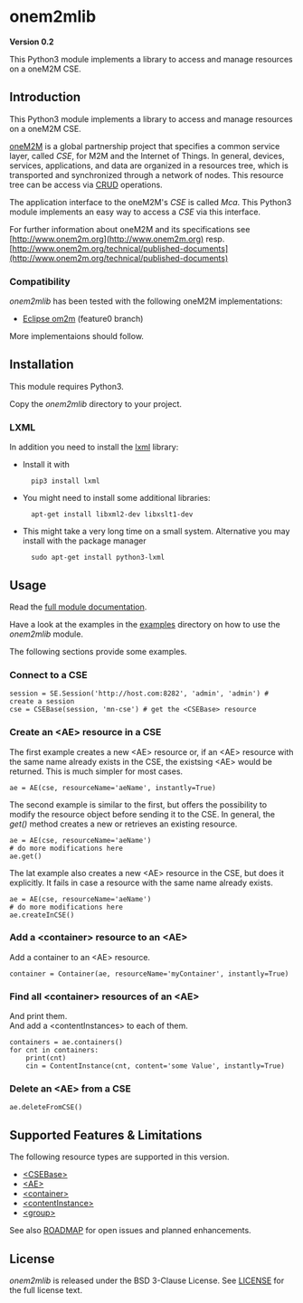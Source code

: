 # onem2mlib
**Version 0.2**

This Python3 module implements a library to access and manage resources on a oneM2M CSE.

## Introduction

This Python3 module implements a library to access and manage resources on a oneM2M CSE.

[oneM2M](http://www.onem2m.org) is a global partnership project that specifies a common service layer, called *CSE*, for M2M and the Internet of Things. In general, devices, services, applications, and data are organized in a resources tree, which is transported and synchronized through a network of nodes. This resource tree can be access via [CRUD](https://en.wikipedia.org/wiki/Create,_read,_update_and_delete) operations. 

The application interface to the oneM2M's *CSE* is called *Mca*. This Python3 module implements an easy way to access a *CSE* via this interface.

For further information about oneM2M and its specifications see [http://www.onem2m.org](http://www.onem2m.org) resp. [http://www.onem2m.org/technical/published-documents](http://www.onem2m.org/technical/published-documents)

### Compatibility

*onem2mlib* has been tested with the following oneM2M implementations:

-  [Eclipse om2m](http://www.eclipse.org/om2m/) (feature0 branch)

More implementaions should follow.

## Installation

This module requires Python3.

Copy the *onem2mlib* directory to your project.

### LXML
In addition you need to install the [lxml](http://lxml.de) library:

- Install it with

		pip3 install lxml

- You might need to install some additional libraries:

		apt-get install libxml2-dev libxslt1-dev

- This might take a very long time on a small system. Alternative you may install with the package manager

		sudo apt-get install python3-lxml


## Usage

Read the [full module documentation](http://htmlpreview.github.io/?https://raw.githubusercontent.com/ankraft/onem2mlib/master/doc/onem2mlib/index.html).

Have a look at the examples in the [examples](./examples) directory on how to use the *onem2mlib* module.

The following sections provide some examples.

### Connect to a CSE

	session = SE.Session('http://host.com:8282', 'admin', 'admin') # create a session
	cse = CSEBase(session, 'mn-cse') # get the <CSEBase> resource

### Create an &lt;AE> resource in a CSE

The first example creates a new &lt;AE> resource or, if an &lt;AE> resource with the same name already exists in the CSE, the existsing &lt;AE> would be returned. This is much simpler for most cases.

	ae = AE(cse, resourceName='aeName', instantly=True)

The second example is similar to the first, but offers the possibility to modify the resource object before sending it to the CSE.
In general, the *get()* method creates a new or retrieves an existing resource.

	ae = AE(cse, resourceName='aeName')
	# do more modifications here
	ae.get()

The lat example also creates a new &lt;AE> resource in the CSE, but does it explicitly. It fails in case a resource with the same name already exists.

	ae = AE(cse, resourceName='aeName')
	# do more modifications here
	ae.createInCSE()

### Add a &lt;container> resource to an &lt;AE>
Add a container to an &lt;AE> resource.

	container = Container(ae, resourceName='myContainer', instantly=True)

### Find all &lt;container> resources of an &lt;AE>
And print them.  
And add a &lt;contentInstances> to each of them.
	
	containers = ae.containers()
	for cnt in containers:
		print(cnt)
		cin = ContentInstance(cnt, content='some Value', instantly=True)


### Delete an &lt;AE> from a CSE

	ae.deleteFromCSE()

## Supported Features & Limitations
The following resource types are supported in this version.

- [&lt;CSEBase>](http://htmlpreview.github.io/?https://raw.githubusercontent.com/ankraft/onem2mlib/master/doc/onem2mlib/resources.m.html#onem2mlib.resources.CSEBase)
- [&lt;AE>](http://htmlpreview.github.io/?https://raw.githubusercontent.com/ankraft/onem2mlib/master/doc/onem2mlib/resources.m.html#onem2mlib.resources.AE)
- [&lt;container>](http://htmlpreview.github.io/?https://raw.githubusercontent.com/ankraft/onem2mlib/master/doc/onem2mlib/resources.m.html#onem2mlib.resources.Container)
- [&lt;contentInstance>](http://htmlpreview.github.io/?https://raw.githubusercontent.com/ankraft/onem2mlib/master/doc/onem2mlib/resources.m.html#onem2mlib.resources.ContentInstance)
- [&lt;group>](http://htmlpreview.github.io/?https://raw.githubusercontent.com/ankraft/onem2mlib/master/doc/onem2mlib/resources.m.html#onem2mlib.resources.Group)

See also [ROADMAP](ROADMAP.md) for open issues and planned enhancements.

## License

*onem2mlib* is released under the BSD 3-Clause License. 
See [LICENSE](./LICENSE) for the full license text.
